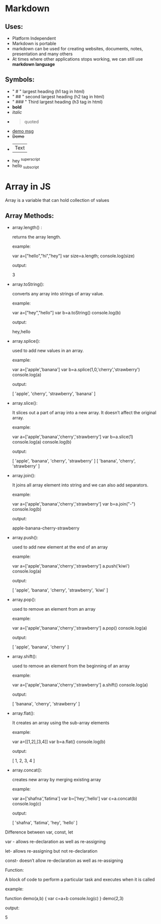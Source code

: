 # Markdown
## Uses:
- Platform Independent
- Markdown is portable
- markdown can be used for creating websites, documents, notes, presentation and many others
- At times where other applications stops working, we can still use **markdown language**
## Symbols:
- " # " largest heading (h1 tag in html)
- " ## " second largest heading (h2 tag in html)
- " ### " Third largest heading (h3 tag in html)
- **bold**
- *italic*
- > quoted
- <ins>demo msg 
- ~~Demo~~
- <table><tr><td>Text</tr></td></table>
- hey <sup>superscript</sup>
- hello <sub>subscript</sub>


# Array in JS

Array is a variable that can hold collection of values

## Array Methods:

- array.length() :
    
    returns the array length.
    
    example:
    
    var a=["hello","hi","hey"]
    var size=a.length;
    console.log(size)
    
    output:
    
    3
    
- array.toString():
    
    converts any array into strings of array value.
    
    example:
    
    var a=["hey","hello"]
    var b=a.toString()
    console.log(b)
    
    output:
    
    hey,hello
    
- array.splice():
    
    used to add new values in an array.
    
    example:
    
    var a=['apple','banana']
    var b=a.splice(1,0,'cherry','strawberry')
    console.log(a)
    
    output:
    
    [ 'apple', 'cherry', 'strawberry', 'banana' ]
    
- array.slice():
    
    It slices out a part of array into a new array. It doesn’t affect the original array.  
    
    example:
    
    var a=['apple','banana','cherry','strawberry']
    var b=a.slice(1)
    console.log(a)
    console.log(b)
    
    output:
    
    [ 'apple', 'banana', 'cherry', 'strawberry' ]
    [ 'banana', 'cherry', 'strawberry' ]
    
- array.join():
    
    It joins all array element into string and we can also add separators.
    
    example:
    
    var a=['apple','banana','cherry','strawberry']
    var b=a.join("-")
    console.log(b)
    
    output:
    
    apple-banana-cherry-strawberry
    
- array.push():
    
    used to add new element at the end of an array
    
    example:
    
    var a=['apple','banana','cherry','strawberry']
    a.push('kiwi')
    console.log(a)
    
    output:
    
    [ 'apple', 'banana', 'cherry', 'strawberry', 'kiwi' ]
    
- array.pop():
    
    used to remove an element from an array
    
    example:
    
    var a=['apple','banana','cherry','strawberry']
    a.pop()
    console.log(a)
    
    output:
    
    [ 'apple', 'banana', 'cherry' ]
    
- array.shift():
    
    used to remove an element from the beginning of an array
    
    example:
    
    var a=['apple','banana','cherry','strawberry']
    a.shift()
    console.log(a)
    
    output:
    
    [ 'banana', 'cherry', 'strawberry' ]
    
- array.flat():
    
    It creates an array using the sub-array elements
    
    example:
    
    var a=[[1,2],[3,4]]
    var b=a.flat()
    console.log(b)
    
    output:
    
    [ 1, 2, 3, 4 ]
    
- array.concat():
    
    creates new array by merging existing array
    
    example:
    
    var a=['shafna','fatima']
    var b=['hey','hello']
    var c=a.concat(b)
    console.log(c)
    
    output:
    
    [ 'shafna', 'fatima', 'hey', 'hello' ]
    

Difference between var, const, let

var - allows re-declaration as well as re-assigning

let- allows re-assigning but not re-declaration

const- doesn’t allow re-declaration as well as re-assigning

Function:

A block of code to perform a particular task and executes when it is called

example:

function demo(a,b)
{
var c=a+b
console.log(c)
}
demo(2,3)

output:

5

<!-- .fle to save -->